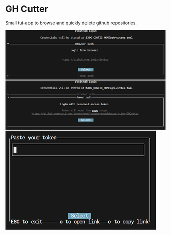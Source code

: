 # GH Cutter

Small tui-app to browse and quickly delete github repositories.

![Login with browser](./media/login_from_browser.png)
![Login with token](./media/login_with_token.png)
![Paste token modal](./media/paste_token_modal.png)
